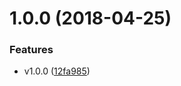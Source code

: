 <a name="1.0.0"></a>
# 1.0.0 (2018-04-25)


### Features 

* v1.0.0 ([12fa985](https://github.com/ZHUZHIYUE/ANSH/commit/12fa985))



